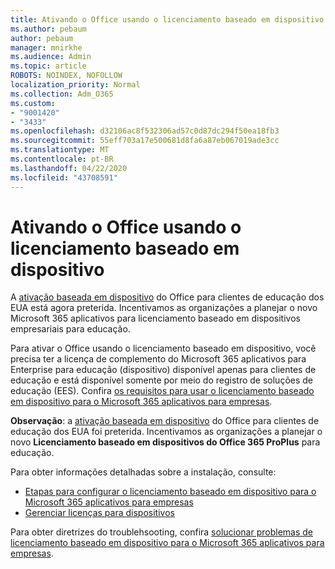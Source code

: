 ```yaml
---
title: Ativando o Office usando o licenciamento baseado em dispositivo
ms.author: pebaum
author: pebaum
manager: mnirkhe
ms.audience: Admin
ms.topic: article
ROBOTS: NOINDEX, NOFOLLOW
localization_priority: Normal
ms.collection: Adm_O365
ms.custom:
- "9001420"
- "3433"
ms.openlocfilehash: d32106ac8f532306ad57c0d87dc294f50ea18fb3
ms.sourcegitcommit: 55eff703a17e500681d8fa6a87eb067019ade3cc
ms.translationtype: MT
ms.contentlocale: pt-BR
ms.lasthandoff: 04/22/2020
ms.locfileid: "43708591"
---
```

# <a name="activating-office-using-device-based-licensing"></a>Ativando o Office usando o licenciamento baseado em dispositivo

A [ativação baseada em dispositivo](https://aka.ms/officedba) do Office para clientes de educação dos EUA está agora preterida. Incentivamos as organizações a planejar o novo Microsoft 365 aplicativos para licenciamento baseado em dispositivos empresariais para educação.

Para ativar o Office usando o licenciamento baseado em dispositivo, você precisa ter a licença de complemento do Microsoft 365 aplicativos para Enterprise para educação (dispositivo) disponível apenas para clientes de educação e está disponível somente por meio do registro de soluções de educação (EES). Confira [os requisitos para usar o licenciamento baseado em dispositivo para o Microsoft 365 aplicativos para empresas](https://docs.microsoft.com/deployoffice/device-based-licensing#requirements-for-using-device-based-licensing-for-office-365-proplus).

**Observação**: a [ativação baseada em dispositivo](https://aka.ms/officedba) do Office para clientes de educação dos EUA foi preterida. Incentivamos as organizações a planejar o novo **Licenciamento baseado em dispositivos do Office 365 ProPlus** para educação.

Para obter informações detalhadas sobre a instalação, consulte:

- [Etapas para configurar o licenciamento baseado em dispositivo para o Microsoft 365 aplicativos para empresas](https://docs.microsoft.com/deployoffice/device-based-licensing#steps-to-configure-device-based-licensing-for-office-365-proplus)
- [Gerenciar licenças para dispositivos](https://docs.microsoft.com/Office365/Admin/misc/manage-licenses-for-devices)

Para obter diretrizes do troublehsooting, confira [solucionar problemas de licenciamento baseado em dispositivo para o Microsoft 365 aplicativos para empresas](https://docs.microsoft.com/deployoffice/device-based-licensing#troubleshoot-device-based-licensing-for-office-365-proplus).
